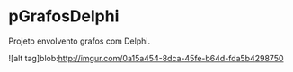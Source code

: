 # pGrafosDelphi
Projeto envolvento grafos com Delphi.

![alt tag]blob:http://imgur.com/0a15a454-8dca-45fe-b64d-fda5b4298750
